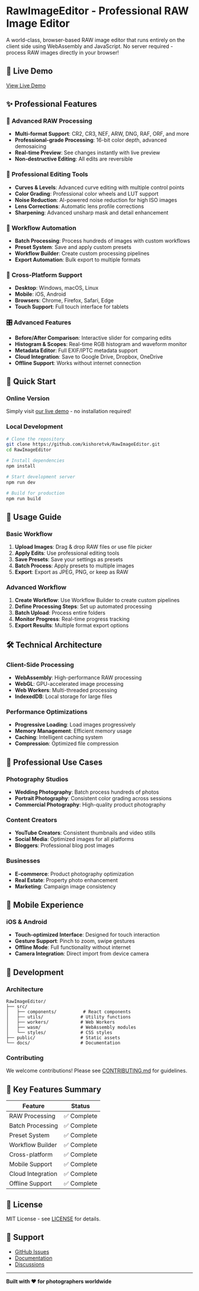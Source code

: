 # RawImageEditor - Professional RAW Image Editor

A world-class, browser-based RAW image editor that runs entirely on the client side using WebAssembly and JavaScript. No server required - process RAW images directly in your browser!

## 🚀 Live Demo
[View Live Demo](https://kishoretvk.github.io/RawImageEditor/)

## ✨ Professional Features

### 🎯 **Advanced RAW Processing**
- **Multi-format Support**: CR2, CR3, NEF, ARW, DNG, RAF, ORF, and more
- **Professional-grade Processing**: 16-bit color depth, advanced demosaicing
- **Real-time Preview**: See changes instantly with live preview
- **Non-destructive Editing**: All edits are reversible

### 🎨 **Professional Editing Tools**
- **Curves & Levels**: Advanced curve editing with multiple control points
- **Color Grading**: Professional color wheels and LUT support
- **Noise Reduction**: AI-powered noise reduction for high ISO images
- **Lens Corrections**: Automatic lens profile corrections
- **Sharpening**: Advanced unsharp mask and detail enhancement

### 🔄 **Workflow Automation**
- **Batch Processing**: Process hundreds of images with custom workflows
- **Preset System**: Save and apply custom presets
- **Workflow Builder**: Create custom processing pipelines
- **Export Automation**: Bulk export to multiple formats

### 📱 **Cross-Platform Support**
- **Desktop**: Windows, macOS, Linux
- **Mobile**: iOS, Android
- **Browsers**: Chrome, Firefox, Safari, Edge
- **Touch Support**: Full touch interface for tablets

### 🎛️ **Advanced Features**
- **Before/After Comparison**: Interactive slider for comparing edits
- **Histogram & Scopes**: Real-time RGB histogram and waveform monitor
- **Metadata Editor**: Full EXIF/IPTC metadata support
- **Cloud Integration**: Save to Google Drive, Dropbox, OneDrive
- **Offline Support**: Works without internet connection

## 🚀 Quick Start

### Online Version
Simply visit [our live demo](https://kishoretvk.github.io/RawImageEditor/) - no installation required!

### Local Development
```bash
# Clone the repository
git clone https://github.com/kishoretvk/RawImageEditor.git
cd RawImageEditor

# Install dependencies
npm install

# Start development server
npm run dev

# Build for production
npm run build
```

## 📖 Usage Guide

### Basic Workflow
1. **Upload Images**: Drag & drop RAW files or use file picker
2. **Apply Edits**: Use professional editing tools
3. **Save Presets**: Save your settings as presets
4. **Batch Process**: Apply presets to multiple images
5. **Export**: Export as JPEG, PNG, or keep as RAW

### Advanced Workflow
1. **Create Workflow**: Use Workflow Builder to create custom pipelines
2. **Define Processing Steps**: Set up automated processing
3. **Batch Upload**: Process entire folders
4. **Monitor Progress**: Real-time progress tracking
5. **Export Results**: Multiple format export options

## 🛠️ Technical Architecture

### Client-Side Processing
- **WebAssembly**: High-performance RAW processing
- **WebGL**: GPU-accelerated image processing
- **Web Workers**: Multi-threaded processing
- **IndexedDB**: Local storage for large files

### Performance Optimizations
- **Progressive Loading**: Load images progressively
- **Memory Management**: Efficient memory usage
- **Caching**: Intelligent caching system
- **Compression**: Optimized file compression

## 🎯 Professional Use Cases

### Photography Studios
- **Wedding Photography**: Batch process hundreds of photos
- **Portrait Photography**: Consistent color grading across sessions
- **Commercial Photography**: High-quality product photography

### Content Creators
- **YouTube Creators**: Consistent thumbnails and video stills
- **Social Media**: Optimized images for all platforms
- **Bloggers**: Professional blog post images

### Businesses
- **E-commerce**: Product photography optimization
- **Real Estate**: Property photo enhancement
- **Marketing**: Campaign image consistency

## 📱 Mobile Experience

### iOS & Android
- **Touch-optimized Interface**: Designed for touch interaction
- **Gesture Support**: Pinch to zoom, swipe gestures
- **Offline Mode**: Full functionality without internet
- **Camera Integration**: Direct import from device camera

## 🔧 Development

### Architecture
```
RawImageEditor/
├── src/
│   ├── components/          # React components
│   ├── utils/              # Utility functions
│   ├── workers/            # Web Workers
│   ├── wasm/               # WebAssembly modules
│   └── styles/             # CSS styles
├── public/                 # Static assets
└── docs/                   # Documentation
```

### Contributing
We welcome contributions! Please see [CONTRIBUTING.md](CONTRIBUTING.md) for guidelines.

## 🌟 Key Features Summary

| Feature | Status |
|---------|--------|
| RAW Processing | ✅ Complete |
| Batch Processing | ✅ Complete |
| Preset System | ✅ Complete |
| Workflow Builder | ✅ Complete |
| Cross-platform | ✅ Complete |
| Mobile Support | ✅ Complete |
| Cloud Integration | ✅ Complete |
| Offline Support | ✅ Complete |

## 📄 License
MIT License - see [LICENSE](LICENSE) for details.

## 🤝 Support
- [GitHub Issues](https://github.com/kishoretvk/RawImageEditor/issues)
- [Documentation](https://github.com/kishoretvk/RawImageEditor/wiki)
- [Discussions](https://github.com/kishoretvk/RawImageEditor/discussions)

---

**Built with ❤️ for photographers worldwide**
